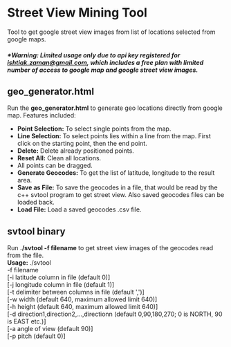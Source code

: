 # Street View Mining Tool

Tool to get google street view images from list of locations selected from google maps.


##### \*Warning: Limited usage only due to api key registered for ishtiak.zaman@gmail.com, which includes a free plan with limited number of access to google map and google street view images.

## geo_generator.html
Run the **geo_generator.html** to generate geo locations directly from google map. Features included:
* **Point Selection:** To select single points from the map.
* **Line Selection:** To select points lies within a line from the map. First click on the starting point, then the end point.
* **Delete:** Delete already positioned points.
* **Reset All:** Clean all locations.
* All points can be dragged.
* **Generate Geocodes:** To get the list of latitude, longitude to the result area.
* **Save as File:** To save the geocodes in a file, that would be read by the c++ svtool program to get street view. Also saved geocodes files can be loaded back.
* **Load File:** Load a saved geocodes .csv file.
 

## svtool binary
Run **./svtool -f filename** to get street view images of the geocodes read from the file.<br/>
**Usage:** ./svtool<br/>
-f filename<br/>
[-i latitude column in file (default 0)]<br/>
[-j longitude column in file (default 1)]<br/>
[-t delimiter between columns in file (default ',')]<br/>
[-w width (default 640, maximum allowed limit 640)]<br/>
[-h height (default 640, maximum allowed limit 640)]<br/>
[-d direction1,direction2,...,directionn (default 0,90,180,270; 0 is NORTH, 90 is EAST etc.)]<br/>
[-a angle of view (default 90)]<br/>
[-p pitch (default 0)]<br/>
